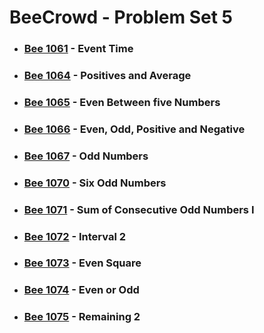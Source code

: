 # BeeCrowd - Problem Set 5

- ### [Bee 1061](https://judge.beecrowd.com/en/problems/view/1061) - Event Time

- ### [Bee 1064](https://judge.beecrowd.com/en/problems/view/1064) - Positives and Average

- ### [Bee 1065](https://judge.beecrowd.com/en/problems/view/1065) - Even Between five Numbers

- ### [Bee 1066](https://judge.beecrowd.com/en/problems/view/1066) - Even, Odd, Positive and Negative

- ### [Bee 1067](https://judge.beecrowd.com/en/problems/view/1067) - Odd Numbers

- ### [Bee 1070](https://judge.beecrowd.com/en/problems/view/1070) - Six Odd Numbers

- ### [Bee 1071](https://judge.beecrowd.com/en/problems/view/1071) - Sum of Consecutive Odd Numbers I

- ### [Bee 1072](https://judge.beecrowd.com/en/problems/view/1072) - Interval 2

- ### [Bee 1073](https://judge.beecrowd.com/en/problems/view/1073) - Even Square

- ### [Bee 1074](https://judge.beecrowd.com/en/problems/view/1074) - Even or Odd

- ### [Bee 1075](https://judge.beecrowd.com/en/problems/view/1075) - Remaining 2